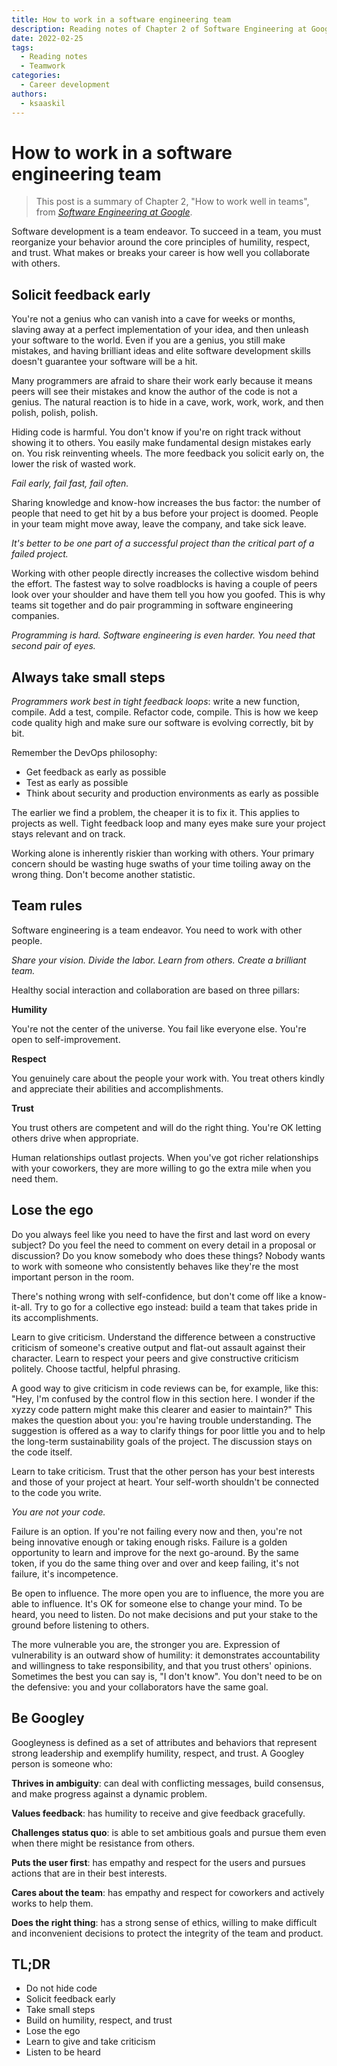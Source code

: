 ```yaml
---
title: How to work in a software engineering team
description: Reading notes of Chapter 2 of Software Engineering at Google
date: 2022-02-25
tags:
  - Reading notes
  - Teamwork
categories:
  - Career development
authors:
  - ksaaskil
---
```


# How to work in a software engineering team

> This post is a summary of Chapter 2, "How to work well in teams", from *[Software Engineering at Google](https://abseil.io/resources/swe-book)*.

Software development is a team endeavor. To succeed in a team, you must reorganize your behavior around the core principles of humility, respect, and trust. What makes or breaks your career is how well you collaborate with others.

<!-- more -->

## Solicit feedback early

You're not a genius who can vanish into a cave for weeks or months, slaving away at a perfect implementation of your idea, and then unleash your software to the world. Even if you are a genius, you still make mistakes, and having brilliant ideas and elite software development skills doesn't guarantee your software will be a hit.

Many programmers are afraid to share their work early because it means peers will see their mistakes and know the author of the code is not a genius. The natural reaction is to hide in a cave, work, work, work, and then polish, polish, polish.

Hiding code is harmful. You don't know if you're on right track without showing it to others. You easily make fundamental design mistakes early on. You risk reinventing wheels. The more feedback you solicit early on, the lower the risk of wasted work.

*Fail early, fail fast, fail often.*

Sharing knowledge and know-how increases the bus factor: the number of people that need to get hit by a bus before your project is doomed. People in your team might move away, leave the company, and take sick leave.

*It's better to be one part of a successful project than the critical part of a failed project.*

Working with other people directly increases the collective wisdom behind the effort. The fastest way to solve roadblocks is having a couple of peers look over your shoulder and have them tell you how you goofed. This is why teams sit together and do pair programming in software engineering companies.

*Programming is hard. Software engineering is even harder. You need that second pair of eyes.*

## Always take small steps

*Programmers work best in tight feedback loops*: write a new function, compile. Add a test, compile. Refactor code, compile. This is how we keep code quality high and make sure our software is evolving correctly, bit by bit.

Remember the DevOps philosophy:

- Get feedback as early as possible
- Test as early as possible
- Think about security and production environments as early as possible

The earlier we find a problem, the cheaper it is to fix it. This applies to projects as well. Tight feedback loop and many eyes make sure your project stays relevant and on track.

Working alone is inherently riskier than working with others. Your primary concern should be wasting huge swaths of your time toiling away on the wrong thing. Don't become another statistic.

## Team rules

Software engineering is a team endeavor. You need to work with other people.

*Share your vision. Divide the labor. Learn from others. Create a brilliant team.*

Healthy social interaction and collaboration are based on three pillars:

**Humility**

You're not the center of the universe. You fail like everyone else. You're open to self-improvement.

**Respect**

You genuinely care about the people your work with. You treat others kindly and appreciate their abilities and accomplishments.

**Trust**

You trust others are competent and will do the right thing. You're OK letting others drive when appropriate.

Human relationships outlast projects. When you've got richer relationships with your coworkers, they are more willing to go the extra mile when you need them.

## Lose the ego

Do you always feel like you need to have the first and last word on every subject? Do you feel the need to comment on every detail in a proposal or discussion? Do you know somebody who does these things? Nobody wants to work with someone who consistently behaves like they're the most important person in the room.

There's nothing wrong with self-confidence, but don't come off like a know-it-all. Try to go for a collective ego instead: build a team that takes pride in its accomplishments.

Learn to give criticism. Understand the difference between a constructive criticism of someone's creative output and flat-out assault against their character. Learn to respect your peers and give constructive criticism politely. Choose tactful, helpful phrasing.

A good way to give criticism in code reviews can be, for example, like this: "Hey, I'm confused by the control flow in this section here. I wonder if the xyzzy code pattern might make this clearer and easier to maintain?" This makes the question about you: you're having trouble understanding. The suggestion is offered as a way to clarify things for poor little you and to help the long-term sustainability goals of the project. The discussion stays on the code itself.

Learn to take criticism. Trust that the other person has your best interests and those of your project at heart. Your self-worth shouldn't be connected to the code you write.

*You are not your code.*

Failure is an option. If you're not failing every now and then, you're not being innovative enough or taking enough risks. Failure is a golden opportunity to learn and improve for the next go-around. By the same token, if you do the same thing over and over and keep failing, it's not failure, it's incompetence.

Be open to influence. The more open you are to influence, the more you are able to influence. It's OK for someone else to change your mind. To be heard, you need to listen. Do not make decisions and put your stake to the ground before listening to others.

The more vulnerable you are, the stronger you are. Expression of vulnerability is an outward show of humility: it demonstrates accountability and willingness to take responsibility, and that you trust others' opinions. Sometimes the best you can say is, "I don't know". You don't need to be on the defensive: you and your collaborators have the same goal.

## Be Googley

Googleyness is defined as a set of attributes and behaviors that represent strong leadership and exemplify humility, respect, and trust. A Googley person is someone who:

**Thrives in ambiguity**: can deal with conflicting messages, build consensus, and make progress against a dynamic problem.

**Values feedback**: has humility to receive and give feedback gracefully.

**Challenges status quo**: is able to set ambitious goals and pursue them even when there might be resistance from others.

**Puts the user first**: has empathy and respect for the users and pursues actions that are in their best interests.

**Cares about the team**: has empathy and respect for coworkers and actively works to help them.

**Does the right thing**: has a strong sense of ethics, willing to make difficult and inconvenient decisions to protect the integrity of the team and product.

## TL;DR

- Do not hide code
- Solicit feedback early
- Take small steps
- Build on humility, respect, and trust
- Lose the ego
- Learn to give and take criticism
- Listen to be heard